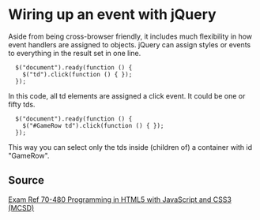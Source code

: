 # Wiring up an event with jQuery

Aside from being cross-browser friendly, it includes much flexibility in how event handlers are assigned to objects. jQuery can assign styles or events to everything in the result set in one line.

```
  $("document").ready(function () {
    $("td").click(function () { });
  });
```

In this code, all td elements are assigned a click event. It could be one or fifty tds.

```
  $("document").ready(function () {
    $("#GameRow td").click(function () { });
  });
```

This way you can select only the tds inside (children of) a container with id "GameRow".

## Source

[Exam Ref 70-480 Programming in HTML5 with JavaScript and CSS3 (MCSD)](https://www.microsoft.com/en-us/p/exam-ref-70-480-programming-in-html5-with-javascript-and-css3-mcsd/fgqpf3h0qll7?activetab=pivot%3aoverviewtab)